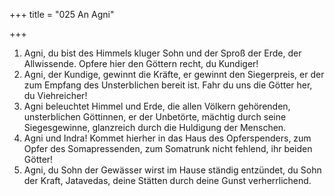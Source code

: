 +++
title = "025 An Agni"

+++


1.	Agni, du bist des Himmels kluger Sohn und der Sproß der Erde, der Allwissende. Opfere hier den Göttern recht, du Kundiger!
2.	Agni, der Kundige, gewinnt die Kräfte, er gewinnt den Siegerpreis, er der zum Empfang des Unsterblichen bereit ist. Fahr du uns die Götter her, du Viehreicher!
3.	Agni beleuchtet Himmel und Erde, die allen Völkern gehörenden, unsterblichen Göttinnen, er der Unbetörte, mächtig durch seine Siegesgewinne, glanzreich durch die Huldigung der Menschen.
4.	Agni und Indra! Kommet hierher in das Haus des Opferspenders, zum Opfer des Somapressenden, zum Somatrunk nicht fehlend, ihr beiden Götter!
5.	Agni, du Sohn der Gewässer wirst im Hause ständig entzündet, du Sohn der Kraft, Jatavedas, deine Stätten durch deine Gunst verherrlichend.


